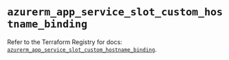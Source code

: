 # `azurerm_app_service_slot_custom_hostname_binding`

Refer to the Terraform Registry for docs: [`azurerm_app_service_slot_custom_hostname_binding`](https://registry.terraform.io/providers/hashicorp/azurerm/3.112.0/docs/resources/app_service_slot_custom_hostname_binding).
